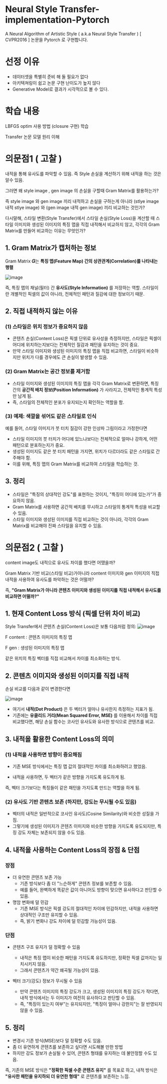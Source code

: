 # Neural Style Transfer-implementation-Pytorch
A Neural Algorithm of Artistic Style ( a.k.a Neural Style Transfer ) [ CVPR2016 ] 논문을 Pytorch 로 구현합니다.

# 선정 이유
- 데이터셋을 특별히 준비 해 둘 필요가 없다
- 아키텍쳐링이 쉽고 논문 구현 난이도가 높지 않다
- Generative Model로 결과가 시각적으로 볼 수 있다.

# 학습 내용
LBFGS optim 사용 방법 (closure 구현) 학습

Transfer 논문 모델 원리 이해

# 의문점1 ( 고찰 )

내적을 통해 유사도를 파악할 수 있음. 즉 Style 손실을 계산하기 위해 내적을 하는 것은 알수 있음.

그러면 왜 style image , gen image 의 손실을 구할때 Gram Matrix를 활용하는가? 

즉 style image 와 gen image 끼리 내적하고 손실을 구하는게 아니라 (stlye image 내적 stlye image) 와 (gen image 내적 gen image) 끼리 비교하는 것인가?

다시말해, 스타일 변환(Style Transfer)에서 스타일 손실(Style Loss)을 계산할 때 스타일 이미지와 생성된 이미지의 특징 맵을 직접 내적해서 비교하지 않고, 각각의 Gram Matrix를 만들어 비교하는 이유는 무엇인가?

## 1. Gram Matrix가 캡처하는 정보

Gram Matrix **𝐺**는 **특징 맵(Feature Map) 간의 상관관계(Correlation)를 나타내는 행렬**

![image](https://github.com/user-attachments/assets/9a1b1a81-1166-4513-b957-d909b8f948e1)

즉, 특징 맵의 채널(필터) 간 **유사도(Style Information)** 를 저장하는 역할. 스타일이란 개별적인 픽셀의 값이 아니라, 전체적인 패턴과 질감에 대한 정보이기 때문.

## 2. 직접 내적하지 않는 이유

### (1) 스타일은 위치 정보가 중요하지 않음
- 콘텐츠 손실(Content Loss)은 픽셀 단위로 유사성을 측정하지만, 스타일은 픽셀이 어디에 위치하는지보다는 전체적인 질감과 패턴을 유지하는 것이 중요.
- 만약 스타일 이미지와 생성된 이미지의 특징 맵을 직접 비교하면, 스타일이 비슷하지만 위치가 다를 경우에도 큰 손실이 발생할 수 있음.
### (2) Gram Matrix는 공간 정보를 제거함
- 스타일 이미지와 생성된 이미지의 특징 맵을 각각 Gram Matrix로 변환하면, 특징 간의 **공간적 배치 정보(Position Information)** 가 사라지고, 전체적인 통계적 특성만 남게 됨.
- 즉, 스타일의 전체적인 분포가 유지되는지 확인하는 역할을 함.
### (3) 예제: 색깔을 섞어도 같은 스타일로 인식
예를 들어, 스타일 이미지가 붓 터치 질감이 강한 인상파 그림이라고 가정한다면

- 스타일 이미지의 붓 터치가 어디에 있느냐보다는 전체적으로 얼마나 강하게, 어떤 패턴으로 분포하는지가 중요.
- 생성된 이미지도 같은 붓 터치 패턴을 가지면, 위치가 다르더라도 같은 스타일로 간주해야 함.
- 이를 위해, 특징 맵의 Gram Matrix를 비교하여 스타일을 학습하는 것.

## 3. 정리
- 스타일은 "특징의 상대적인 강도"를 표현하는 것이지, "특징이 어디에 있는가"가 중요하지 않음.
- Gram Matrix를 사용하면 공간적 배치를 무시하고 스타일의 통계적 특성을 비교할 수 있음.
- 스타일 이미지와 생성된 이미지를 직접 비교하는 것이 아니라, 각각의 Gram Matrix를 비교해야 진짜 스타일을 유지할 수 있음.


# 의문점2 ( 고찰 )

content image도 내적으로 유사도 차이를 했다면 어땠을까? 

Gram Matrix 기반 비교(스타일 비교)가아니라 content 이미지와 gen 이미지의 직접 내적을 사용하여 유사도를 파악하는 것은 어떨까?

즉, **"Gram Matrix가 아니라 콘텐츠 이미지와 생성된 이미지를 직접 내적해서 유사도를 비교하면 어떨까?"**

## 1. 현재 Content Loss 방식 (픽셀 단위 차이 비교)

Style Transfer에서 콘텐츠 손실(Content Loss)은 보통 다음처럼 정의:
![image](https://github.com/user-attachments/assets/30f389a1-9b26-48ad-a6f1-1e597769c6f3)

F content : 콘텐츠 이미지의 특징 맵

F gen : 생성된 이미지의 특징 맵

같은 위치의 특징 벡터를 직접 비교해서 차이를 최소화하는 방식.

## 2. 콘텐츠 이미지와 생성된 이미지를 직접 내적

손실 비교를 다음과 같이 변경한다면

![image](https://github.com/user-attachments/assets/7d3d800e-7a0a-4b16-bd9d-96fd499de85a)

- 여기서 **내적(Dot Product)** 은 두 벡터가 얼마나 유사한지 측정하는 지표가 됨.
- 기존에는 **유클리드 거리(Mean Squared Error, MSE)** 를 이용해서 차이를 직접 비교했다면, 해당 손실 함수는 코사인 유사도와 유사한 방식으로 콘텐츠를 비교.

## 3. 내적을 활용한 Content Loss의 의미

### (1) 내적을 사용하면 방향이 중요해짐
- 기존 MSE 방식에서는 특징 맵 값의 절대적인 차이를 최소화하려고 했었음.

- 내적을 사용하면, 두 벡터가 같은 방향을 가지도록 유도하게 됨.
  
즉, 벡터 크기보다는 특징들이 같은 패턴을 가지도록 만드는 역할을 하게 됨.

### (2) 유사도 기반 콘텐츠 보존 (하지만, 강도는 무시될 수도 있음)
- 벡터의 내적은 일반적으로 코사인 유사도(Cosine Similarity)와 비슷한 성질을 가짐.
- 그렇기에 생성된 이미지가 콘텐츠 이미지와 비슷한 방향을 가지도록 유도되지만, 특징 강도 자체는 보존되지 않을 수도 있음.

## 4. 내적을 사용하는 Content Loss의 장점 & 단점

### 장점
- 더 유연한 콘텐츠 보존 가능
  - 기존 방식보다 좀 더 "느슨하게" 콘텐츠 정보를 보존할 수 있음.
  - 예를 들어, 완벽하게 똑같은 값이 아니어도 방향이 맞으면 유사하다고 판단할 수 있음.
- 명암 변화에 덜 민감
  - 기존 MSE 방식은 픽셀 강도의 절대적인 차이에 민감하지만, 내적을 사용하면 상대적인 구조만 유지할 수 있음.
  - 즉, 밝기 변화나 강도 차이에 덜 민감할 가능성이 있음.
### 단점
- 콘텐츠 구조 유지가 덜 정확할 수 있음
  - 내적은 특징 맵이 비슷한 패턴을 가지도록 유도하지만, 정확한 픽셀 값까지는 일치시키지 않음.
  - 그래서 콘텐츠가 약간 왜곡될 가능성이 있음.
    
- 벡터 크기(강도) 정보가 무시될 수 있음
  - 만약 콘텐츠 이미지의 특징 강도가 크고, 생성된 이미지의 특징 강도가 작다면, 내적 방식에서는 두 이미지가 여전히 유사하다고 판단할 수 있음.
  - 즉, "특징이 있는지 여부"는 유지되지만, "특징이 얼마나 강한지"는 잘 반영되지 않을 수 있음.
## 5. 정리

- 변경시 기존 방식(MSE)보다 덜 정확할 수도 있음.
- 좀 더 유연하게 콘텐츠를 보존하고 싶다면 시도해볼 만한 방법
- 하지만 강도 정보가 손실될 수 있어, 콘텐츠 형태를 유지하는 데 불안정할 수도 있음.

즉, 기존의 MSE 방식은 **"정확한 픽셀 수준 콘텐츠 유지"** 를 목표로 하고,
내적 방식은 **"유사한 패턴을 유지하되 더 유연한 형태"** 로 콘텐츠를 보존하는 느낌.
